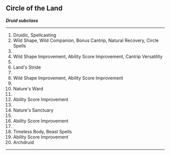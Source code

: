 ﻿## Circle of the Land

***Druid subclass***

___
1. Druidic, Spellcasting
2. Wild Shape, Wild Companion, Bonus Cantrip, Natural Recovery, Circle Spells
3.  
4. Wild Shape Improvement, Ability Score Improvement, Cantrip Versatility
5.  
6. Land's Stride
7.  
8. Wild Shape Improvement, Ability Score Improvement
9.  
10. Nature's Ward
11.  
12. Ability Score Improvement
13.  
14. Nature's Sanctuary
15.  
16. Ability Score Improvement
17.  
18. Timeless Body, Beast Spells
19. Ability Score Improvement
20. Archdruid

---
